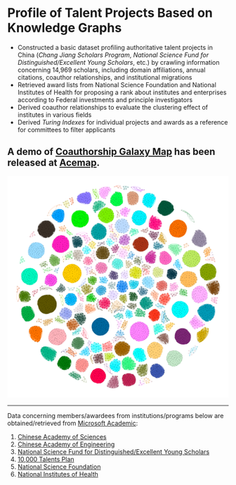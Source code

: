 # Profile of Talent Projects Based on Knowledge Graphs
+ Constructed a basic dataset profiling authoritative talent projects in China (*Chang Jiang Scholars Program*, *National Science Fund for Distinguished/Excellent Young Scholars*, etc.) by crawling information concerning 14,969 scholars, including domain affiliations, annual citations, coauthor relationships, and institutional migrations
+ Retrieved award lists from National Science Foundation and National Institutes of Health for proposing a rank about institutes and enterprises according to Federal investments and principle investigators
+ Derived coauthor relationships to evaluate the clustering effect of institutes in various fields
+ Derived *Turing Indexes* for individual projects and awards as a reference for committees to filter applicants
## A demo of [Coauthorship Galaxy Map](https://acemap.info/NSFCMap) has been released at [Acemap](https://acemap.info/).
![](./coauthor/coauthor.png)

---
Data concerning members/awardees from institutions/programs below are obtained/retrieved from [Microsoft Academic](https://preview.academic.microsoft.com):
1. [Chinese Academy of Sciences](http://english.cas.cn/)
2. [Chinese Academy of Engineering](http://en.cae.cn/en/)
3. [National Science Fund for Distinguished/Excellent Young Scholars](http://www.nsfc.gov.cn/english/site_1/index.html)
4. [10,000 Talents Plan](http://rencai.people.com.cn/GB/362597/370672/index.html)
5. [National Science Foundation](https://www.nsf.gov/)
6. [National Institutes of Health](https://www.nih.gov)